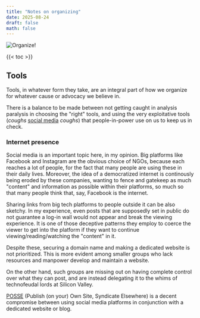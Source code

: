 ```yaml
---
title: "Notes on organizing"
date: 2025-08-24
draft: false
math: false
---
```


![Organize!](/image/organize.jpg)

{{< toc >}}

## Tools

Tools, in whatever form they take, are an integral part of how we
organize for whatever cause or advocacy we believe in.

There is a balance to be made between not getting caught in analysis
paralysis in choosing the "right" tools, and using the very
exploitative tools (*coughs* [social media](/social-media) *coughs*)
that people-in-power use on us to keep us in check.

### Internet presence

Social media is an important topic here, in my opinion. Big platforms
like Facebook and Instagram are the obvious choice of NGOs, because each
reaches a lot of people, for the fact that many people are using these
in their daily lives. Moreover, the idea of a democratized internet is
continously being eroded by these companies, wanting to fence and
gatekeep as much "content" and information as possible within their
platforms, so much so that many people think that, say, Facebook is the
internet.

Sharing links from big tech platforms to people outside it can be also
sketchy. In my experience, even posts that are supposedly set in public
do not guarantee a log-in wall would not appear and break the viewing
experience. It is one of those deceptive patterns they employ to coerce
the viewer to get into the platform if they want to continue
viewing/reading/watching the "content" in it.

Despite these, securing a domain name and making a dedicated website is
not prioritized. This is more evident among smaller groups who lack
resources and manpower develop and maintain a website.

On the other hand, such groups are missing out on having complete
control over what they can post, and are instead delegating it to the
whims of technofeudal lords at Silicon Valley.

[POSSE](https://indieweb.org/POSSE) (Publish (on your) Own Site,
Syndicate Elsewhere) is a decent compromise between using social media
platforms in conjunction with a dedicated website or blog.
